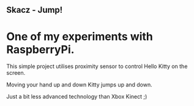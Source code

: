 Skacz - Jump!
-------------

One of my experiments with RaspberryPi.
=======================================

This simple project utilises proximity sensor to control Hello Kitty on the screen.

Moving your hand up and down Kitty jumps up and down.

Just a bit less advanced technology than Xbox Kinect ;)
